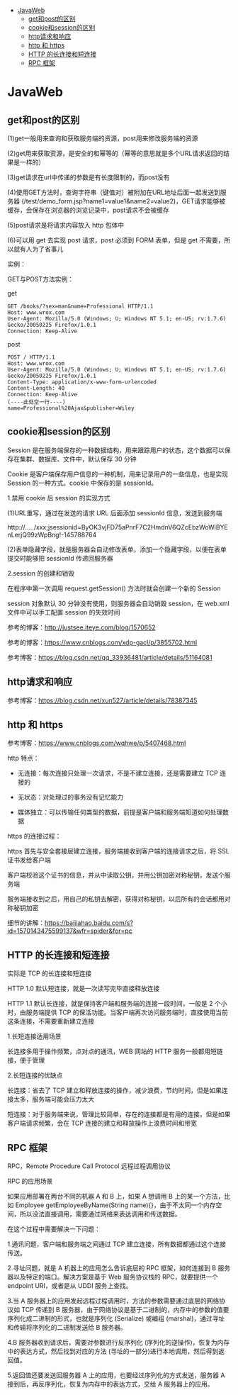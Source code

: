 <!-- MarkdownTOC -->

- [JavaWeb](#javaweb)
    + [get和post的区别](#get和post的区别)
    + [cookie和session的区别](#cookie和session的区别)
    + [http请求和响应](#http请求和响应)
    + [http 和 https](#http-和-https)
    + [HTTP 的长连接和短连接](#http-的长连接和短连接)
    + [RPC 框架](#rpc-框架)

<!-- /MarkdownTOC -->

# JavaWeb

## get和post的区别

(1)get一般用来查询和获取服务端的资源，post用来修改服务端的资源

(2)get用来获取资源，是安全的和幂等的（幂等的意思就是多个URL请求返回的结果是一样的）

(3)get请求在url中传递的参数是有长度限制的，而post没有

(4)使用GET方法时，查询字符串（键值对）被附加在URL地址后面一起发送到服务器
(/test/demo_form.jsp?name1=value1&name2=value2)，GET请求能够被缓存，会保存在浏览器的浏览记录中，post请求不会被缓存

(5)post请求是将请求内容放入 http 包体中

(6)可以用 get 去实现 post 请求，post 必须到 FORM 表单，但是 get 不需要，所以就有人为了省事儿

实例：

GET与POST方法实例：

get
```
GET /books/?sex=man&name=Professional HTTP/1.1
Host: www.wrox.com
User-Agent: Mozilla/5.0 (Windows; U; Windows NT 5.1; en-US; rv:1.7.6)
Gecko/20050225 Firefox/1.0.1
Connection: Keep-Alive
```

post
```
POST / HTTP/1.1
Host: www.wrox.com
User-Agent: Mozilla/5.0 (Windows; U; Windows NT 5.1; en-US; rv:1.7.6)
Gecko/20050225 Firefox/1.0.1
Content-Type: application/x-www-form-urlencoded
Content-Length: 40
Connection: Keep-Alive
(----此处空一行----)
name=Professional%20Ajax&publisher=Wiley
```

## cookie和session的区别

Session 是在服务端保存的一种数据结构，用来跟踪用户的状态，这个数据可以保存在集群、数据库、文件中，默认保存 30 分钟

Cookie 是客户端保存用户信息的一种机制，用来记录用户的一些信息，也是实现 Session 的一种方式。cookie 中保存的是 sessionId。

1.禁用 cookie 后 session 的实现方式

(1)URL重写，通过在发送的请求 URL 后面添加 sessionId 信息，发送到服务端

http://...../xxx;jsessionid=ByOK3vjFD75aPnrF7C2HmdnV6QZcEbzWoWiBYEnLerjQ99zWpBng!-145788764 

(2)表单隐藏字段，就是服务器会自动修改表单，添加一个隐藏字段，以便在表单提交时能够把 sessionId 传递回服务器

2.session 的创建和销毁

在程序中第一次调用 request.getSession() 方法时就会创建一个新的 Session

session 对象默认 30 分钟没有使用，则服务器会自动销毁 session，在 web.xml 文件中可以手工配置 session 的失效时间

参考的博客：http://justsee.iteye.com/blog/1570652

参考的博客：https://www.cnblogs.com/xdp-gacl/p/3855702.html

参考博客：https://blog.csdn.net/qq_33936481/article/details/51164081

## http请求和响应

参考博客：https://blog.csdn.net/xun527/article/details/78387345

## http 和 https

参考博客：https://www.cnblogs.com/wqhwe/p/5407468.html

http 特点：

* 无连接：每次连接只处理一次请求，不是不建立连接，还是需要建立 TCP 连接的

* 无状态：对处理过的事务没有记忆能力 

* 媒体独立：可以传输任何类型的数据，前提是客户端和服务端知道如何处理数据

https 的连接过程：

https 首先与安全套接层建立连接，服务端接收到客户端的连接请求之后，将 SSL 证书发给客户端

客户端校验这个证书的信息，并从中读取公钥，并用公钥加密对称秘钥，发送个服务端

服务端接收到之后，用自己的私钥去解密，获得对称秘钥，以后所有的会话都用对称秘钥加密

细节的讲解：https://baijiahao.baidu.com/s?id=1570143475599137&wfr=spider&for=pc

## HTTP 的长连接和短连接

实际是 TCP 的长连接和短连接

HTTP 1.0 默认短连接，就是一次读写完毕直接释放连接

HTTP 1.1 默认长连接，就是保持客户端和服务端的连接一段时间，一般是 2 个小时，由服务端提供 TCP 的保活功能。当客户端再次访问服务端时，直接使用当前这条连接，不需要重新建立连接

1.长短连接适用场景

长连接多用于操作频繁，点对点的通讯，WEB 网站的 HTTP 服务一般都用短链接，便于管理

2.长短连接的优缺点

长连接：省去了 TCP 建立和释放连接的操作，减少浪费，节约时间，但是如果连接太多，服务端可能会压力太大

短连接：对于服务端来说，管理比较简单，存在的连接都是有用的连接，但是如果客户端请求频繁，会在 TCP 连接的建立和释放操作上浪费时间和带宽


## RPC 框架

RPC，Remote Procedure Call Protocol 远程过程调用协议

RPC 的应用场景

如果应用部署在两台不同的机器 A 和 B 上，如果 A 想调用 B 上的某一个方法，比如 Employee getEmployeeByName(String name){}，由于不太同一个内存空间，所以没法直接调用，需要通过网络来表达调用和传送数据。

在这个过程中需要解决一下问题：

1.通讯问题，客户端和服务端之间通过 TCP 建立连接，所有数据都通过这个连接传送。

2.寻址问题，就是 A 机器上的应用怎么告诉底层的 RPC 框架，如何连接到 B 服务器以及特定的端口。解决方案是基于 Web 服务协议栈的 RPC，就要提供一个 endpoint URI，或者是从 UDDI 服务上查找。

3.当 A 服务器上的应用发起远程过程调用时，方法的参数需要通过底层的网络协议如 TCP 传递到 B 服务器，由于网络协议是基于二进制的，内存中的参数的值要序列化成二进制的形式，也就是序列化 (Serialize) 或编组 (marshal)，通过寻址和传输将序列化的二进制发送给 B 服务器。

4.B 服务器收到请求后，需要对参数进行反序列化 (序列化的逆操作)，恢复为内存中的表达方式，然后找到对应的方法 (寻址的一部分)进行本地调用，然后得到返回值。

5.返回值还要发送回服务器 A 上的应用，也要经过序列化的方式发送，服务器 A 接到后，再反序列化，恢复为内存中的表达方式，交给 A 服务器上的应用。